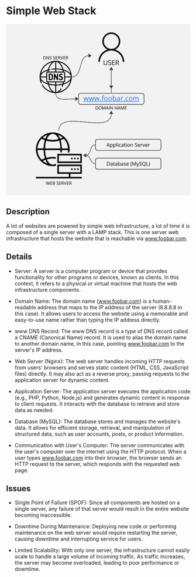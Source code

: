# Simple Web Stack

![Image of a simple web stack](https://github.com/doncarbon/alx-system_engineering-devops/blob/20b6ada2ee562608052ca0405016e38462869d55/0x09-web_infrastructure_design/0-simple_web_stack.jpg)


## Description

A lot of websites are powered by simple web infrastructure, a lot of time it is composed of a single server with a LAMP stack. This is one server web infrastructure that hosts the website that is reachable via www.foobar.com.

## Details

+ Server: A server is a computer program or device that provides functionality for other programs or devices, known as clients. In this context, it refers to a physical or virtual machine that hosts the web infrastructure components.

+ Domain Name: The domain name (www.foobar.com) is a human-readable address that maps to the IP address of the server (8.8.8.8 in this case). It allows users to access the website using a memorable and easy-to-use name rather than typing the IP address directly.

+ www DNS Record: The www DNS record is a type of DNS record called a CNAME (Canonical Name) record. It is used to alias the domain name to another domain name, in this case, pointing www.foobar.com to the server's IP address.

+ Web Server (Nginx): The web server handles incoming HTTP requests from users' browsers and serves static content (HTML, CSS, JavaScript files) directly. It may also act as a reverse proxy, passing requests to the application server for dynamic content.

+ Application Server: The application server executes the application code (e.g., PHP, Python, Node.js) and generates dynamic content in response to client requests. It interacts with the database to retrieve and store data as needed.

+ Database (MySQL): The database stores and manages the website's data. It allows for efficient storage, retrieval, and manipulation of structured data, such as user accounts, posts, or product information.

+ Communication with User's Computer: The server communicates with the user's computer over the internet using the HTTP protocol. When a user types www.foobar.com into their browser, the browser sends an HTTP request to the server, which responds with the requested web page.

## Issues

+ Single Point of Failure (SPOF): Since all components are hosted on a single server, any failure of that server would result in the entire website becoming inaccessible.

+ Downtime During Maintenance: Deploying new code or performing maintenance on the web server would require restarting the server, causing downtime and interrupting service for users.

+ Limited Scalability: With only one server, the infrastructure cannot easily scale to handle a large volume of incoming traffic. As traffic increases, the server may become overloaded, leading to poor performance or downtime.
